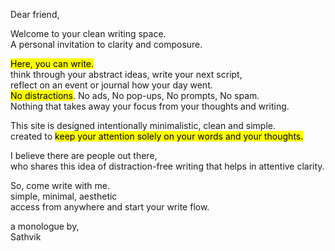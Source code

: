 <p class="lead"> Dear friend, </p>

Welcome to your clean writing space.  
A personal invitation to clarity and composure.

<mark>Here, you can write.</mark>  
think through your abstract ideas, write your next script,  
reflect on an event or journal how your day went.  
<mark>No distractions</mark>. No ads, No pop-ups, No prompts, No spam.  
Nothing that takes away your focus from your thoughts and writing.   

This site is designed intentionally minimalistic, clean and simple.  
created to <mark>keep your attention solely on your words and your thoughts. </mark>

I believe there are people out there,  
who shares this idea of distraction-free writing that helps in attentive clarity.

So, come write with me.  
simple, minimal, aesthetic  
access from anywhere and start your write flow.

a monologue by,  
Sathvik

